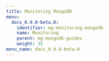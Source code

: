 ```yaml
---
title: Monitoring MongoDB
menu:
  docs_0.9.0-beta.0:
    identifier: mg-monitoring-mongodb
    name: Monitoring
    parent: mg-mongodb-guides
    weight: 35
menu_name: docs_0.9.0-beta.0
---
```

